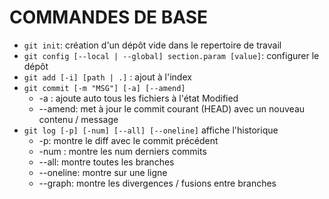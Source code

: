 # COMMANDES DE BASE


* `git init`: création d'un dépôt vide dans le repertoire de travail
* `git config [--local | --global] section.param [value]`: configurer le dépôt
* `git add [-i] [path | .]` : ajout à l'index
* `git commit [-m "MSG"] [-a] [--amend]`
   - -a : ajoute auto tous les fichiers à l'état Modified
   - --amend: met à jour le commit courant (HEAD) avec un nouveau contenu / message
* `git log [-p] [-num] [--all] [--oneline]` affiche l'historique
    - -p: montre le diff avec le commit précédent
	- -num : montre les num derniers commits
	- --all: montre toutes les branches
	- --oneline: montre sur une ligne
    - --graph: montre les divergences / fusions entre branches
